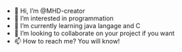 - 👋 Hi, I’m @MHD-creator
- 👀 I’m interested in programmation
- 🌱 I’m currently learning java langage and C
- 💞️ I’m looking to collaborate on your project if you want
- 📫 How to reach me? You will know!

<!---
MHD-creator/MHD-creator is a ✨ special ✨ repository because its `README.md` (this file) appears on your GitHub profile.
You can click the Preview link to take a look at your changes.
--->

